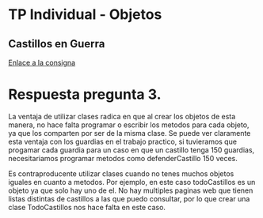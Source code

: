 # TP Individual - Objetos 
## Castillos en Guerra


[Enlace a la consigna](https://docs.google.com/document/d/1GBfGRk3Sgiw-obxy3uITdnZKUj1qgNLTzCoxF0f7Z2Q/)

# Respuesta pregunta 3.

La ventaja de utilizar clases radica en que al crear los objetos de esta manera, no hace 
falta programar o escribir los metodos para cada objeto, ya que los comparten por ser 
de la misma clase. Se puede ver claramente esta ventaja con los guardias en el trabajo 
practico, si tuvieramos que progamar cada guardia para un caso en que un castillo tenga 150 guardias,
necesitariamos programar metodos como defenderCastillo 150 veces.

Es contraproducente utilizar clases cuando no tenes muchos objetos iguales en cuanto a metodos.
Por ejemplo, en este caso todoCastillos es un objeto ya que solo hay uno de el.
No hay multiples paginas web que tienen listas distintas de castillos a las que puedo consultar,
por lo que crear una clase TodoCastillos nos hace falta en este caso.